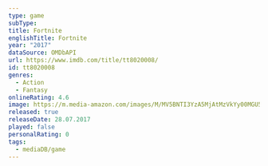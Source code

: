 ```yaml
---
type: game
subType: 
title: Fortnite
englishTitle: Fortnite
year: "2017"
dataSource: OMDbAPI
url: https://www.imdb.com/title/tt8020008/
id: tt8020008
genres:
  - Action
  - Fantasy
onlineRating: 4.6
image: https://m.media-amazon.com/images/M/MV5BNTI3YzA5MjAtMzVkYy00MGU5LWJkMTktOTk1M2Y2ZGJkNmRiXkEyXkFqcGdeQXVyOTAzNDAxOTI@._V1_SX300.jpg
released: true
releaseDate: 28.07.2017
played: false
personalRating: 0
tags:
  - mediaDB/game
---
```

